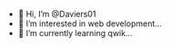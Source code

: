 - 👋 Hi, I’m @Daviers01
- 👀 I’m interested in web development...
- 🌱 I’m currently learning qwik...

<!---
Daviers01/Daviers01 is a ✨ special ✨ repository because its `README.md` (this file) appears on your GitHub profile.
You can click the Preview link to take a look at your changes.
--->
